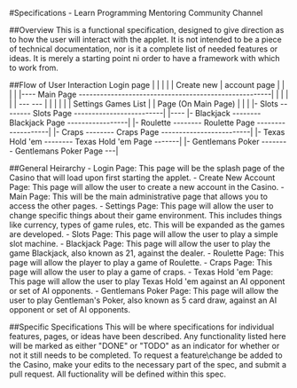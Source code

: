 #Specifications - Learn Programming Mentoring Community Channel

##Overview
This is a functional specification, designed to give direction as to how the user will interact with the applet. 
It is not intended to be a piece of technical documentation, nor is it a complete list of needed features or ideas.
It is merely a starting point ni order to have a framework with which to work from. 

##Flow of User Interaction
            Login page
            |       |
            |       |
            |    Create new
            |    account page
            |       |
            |       |
      |---- Main Page ------------------------------------------------------|
      |     |       |                                                       |
      |   ---       ---                                                     |
      |   |           |                                                     |
      | Settings      Games List                                            |
      |   Page      (On Main Page)                                          |
      |   |           |- Slots -------- Slots Page -------------------------|
      |----           |- Blackjack -------- Blackjack Page -----------------|
                      |- Roulette -------- Roulette Page -------------------|
                      |- Craps -------- Craps Page -------------------------|
                      |- Texas Hold 'em -------- Texas Hold 'em Page -------|
                      |- Gentlemans Poker -------- Gentlemans Poker Page ---|

##General Heirarchy
    - Login Page: This page will be the splash page of the Casino that will load upon first starting the applet.
    - Create New Account Page: This page will allow the user to create a new account in the Casino.
    - Main Page: This will be the main administrative page that allows you to access the other pages.
    - Settings Page: This page will allow the user to change specific things about their game environment.
      This includes things like currency, types of game rules, etc. This will be expanded as the games are developed.
    - Slots Page: This page will allow the user to play a simple slot machine.
    - Blackjack Page: This page will allow the user to play the game Blackjack, also known as 21, against the dealer.
    - Roulette Page: This page will allow the player to play a game of Roulette.
    - Craps Page: This page will allow the user to play a game of craps.
    - Texas Hold 'em Page: This page will allow the user to play Texas Hold 'em against an AI opponent or set of AI opponents.
    - Gentlemans Poker Page: This page will allow the user to play Gentleman's Poker, also known as 5 card draw, against an AI opponent or set of AI opponents.
    
##Specific Specifications
    This will be where specifications for individual features, pages, or ideas have been described. Any functionality listed here will be marked as either
    "DONE" or "TODO" as an indicator for whether or not it still needs to be completed. To request a feature\change be added to the Casino, make your edits
    to the necessary part of the spec, and submit a pull request. All fuctionality will be defined within this spec.